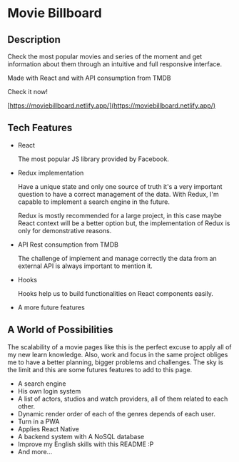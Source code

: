 # Movie Billboard

## Description

Check the most popular movies and series of the moment and get information about them through an intuitive and full responsive interface.

Made with React and with API consumption from TMDB

Check it now! 

[https://moviebillboard.netlify.app/](https://moviebillboard.netlify.app/)

## Tech Features

- React
    
    The most popular JS library provided by Facebook.
    
- Redux implementation
    
    Have a unique state and only one source of truth it's a very important question to have a correct management of the data. With Redux, I'm capable to implement a search engine in the future.
    
    Redux is mostly recommended for a large project, in this case maybe React context will be a better option but, the implementation of Redux is only for demonstrative reasons.
    
- API Rest consumption from TMDB
    
    The challenge of implement and manage correctly the data from an external API is always important to mention it.
    
- Hooks
    
    Hooks help us to build functionalities on React components easily.
    
- A more future features

## A World of Possibilities

The scalability of a movie pages like this is the perfect excuse to apply all of my new learn knowledge. Also, work and focus in the same project obliges me to have a better planning, bigger problems and challenges. The sky is the limit and this are some futures features to add to this page.

- A search engine
- His own login system
- A list of actors, studios and watch providers, all of them related to each other.
- Dynamic render order of each of the genres depends of each user.
- Turn in a PWA
- Applies React Native
- A backend system with A NoSQL database
- Improve my English skills with this README :P
- And more...